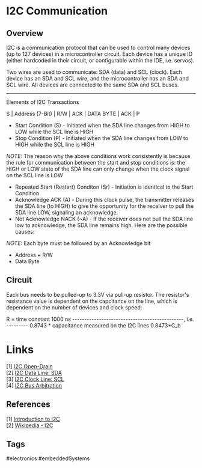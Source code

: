 # I2C Communication  

## Overview
I2C is a communication protocol that can be used to control many devices (up to 127 devices) in a microcontroller circuit. Each device has a unique ID (either hardcoded in their circuit, or configurable within the IDE, i.e. servos). 

Two wires are used to communicate: SDA (data) and SCL (clock). Each device has an SDA and SCL wire, and the microcontroller has an SDA and SCL wire. All devices are connected to the same SDA and SCL buses.

---
Elements of I2C Transactions

S | Address (7-Bit) | R/W | ACK | DATA BYTE | ACK | P

* Start Condition (S) - Initiated when the SDA line changes from HIGH to LOW while the SCL line is HIGH
* Stop Condition (P) - Initiated when the SDA line changes from LOW to HIGH while the SCL line is HIGH

*NOTE:* The reason why the above conditions work consistently is because the rule for communication between the start and stop conditions is: the HIGH or LOW state of the SDA line can only change when the clock signal on the SCL line is LOW

* Repeated Start (Restart) Conditon (Sr) - Initiation is identical to the Start Condition
* Acknowledge ACK (A) - During this clock pulse, the transmitter releases the SDA line (to HIGH) to give the opportunity for the receiver to pull the SDA line LOW, signaling an acknowledge. 
* Not Acknowledge NACK (~A) - If the receiver does not pull the SDA line low to acknowledge, the SDA line remains high. Here are the possible causes:

*NOTE:* Each byte must be followed by an Acknowledge bit

* Address + R/W
* Data Byte
 
## Circuit
Each bus needs to be pulled-up to 3.3V via pull-up resistor. The resistor's resistance value is dependent on the capcitance on the line, which is dependent on the number of devices and clock speed:

R = 		     time constant		          1000 ns 
    ----------------------------------------------, i.e. ---------
    0.8743 * capacitance measured on the I2C lines       0.8473*C_b

# Links
[1] [I2C Open-Drain ](../202112050545)  
[2] [I2C Data Line: SDA](../202112050552)  
[3] [I2C Clock Line: SCL](../202112050607)  
[4] [I2C Bus Arbitration](../202112050502)  

## References
[1] [Introduction to I2C](https://deepbluembedded.com/i2c-communication-protocol-tutorial-pic/)  
[2] [Wikipedia - I2C](https://en.wikipedia.org/wiki/I%C2%B2C)  

## Tags
#electronics #embeddedSystems
